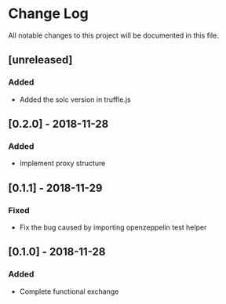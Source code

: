 # Change Log
All notable changes to this project will be documented in this file.

## [unreleased]
### Added
- Added the solc version in truffle.js

## [0.2.0] - 2018-11-28
### Added
- Implement proxy structure

## [0.1.1] - 2018-11-29
### Fixed
- Fix the bug caused by importing openzeppelin test helper

## [0.1.0] - 2018-11-28
### Added
- Complete functional exchange

